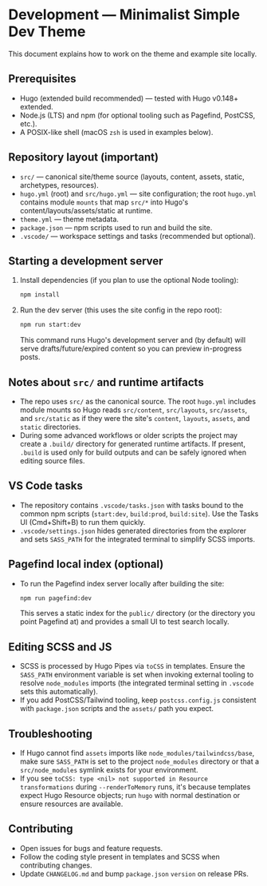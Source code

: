 # Development — Minimalist Simple Dev Theme

This document explains how to work on the theme and example site locally.

## Prerequisites

- Hugo (extended build recommended) — tested with Hugo v0.148+ extended.
- Node.js (LTS) and npm (for optional tooling such as Pagefind, PostCSS, etc.).
- A POSIX-like shell (macOS `zsh` is used in examples below).

## Repository layout (important)

- `src/` — canonical site/theme source (layouts, content, assets, static, archetypes, resources).
- `hugo.yml` (root) and `src/hugo.yml` — site configuration; the root `hugo.yml` contains module `mounts` that map `src/*` into Hugo's content/layouts/assets/static at runtime.
- `theme.yml` — theme metadata.
- `package.json` — npm scripts used to run and build the site.
- `.vscode/` — workspace settings and tasks (recommended but optional).

## Starting a development server

1. Install dependencies (if you plan to use the optional Node tooling):

   ```bash
   npm install
   ```

2. Run the dev server (this uses the site config in the repo root):

   ```bash
   npm run start:dev
   ```

   This command runs Hugo's development server and (by default) will serve drafts/future/expired content so you can preview in-progress posts.

## Notes about `src/` and runtime artifacts

- The repo uses `src/` as the canonical source. The root `hugo.yml` includes module mounts so Hugo reads `src/content`, `src/layouts`, `src/assets`, and `src/static` as if they were the site's `content`, `layouts`, `assets`, and `static` directories.
- During some advanced workflows or older scripts the project may create a `.build/` directory for generated runtime artifacts. If present, `.build` is used only for build outputs and can be safely ignored when editing source files.

## VS Code tasks

- The repository contains `.vscode/tasks.json` with tasks bound to the common npm scripts (`start:dev`, `build:prod`, `build:site`). Use the Tasks UI (Cmd+Shift+B) to run them quickly.
- `.vscode/settings.json` hides generated directories from the explorer and sets `SASS_PATH` for the integrated terminal to simplify SCSS imports.

## Pagefind local index (optional)

- To run the Pagefind index server locally after building the site:

  ```bash
  npm run pagefind:dev
  ```

  This serves a static index for the `public/` directory (or the directory you point Pagefind at) and provides a small UI to test search locally.

## Editing SCSS and JS

- SCSS is processed by Hugo Pipes via `toCSS` in templates. Ensure the `SASS_PATH` environment variable is set when invoking external tooling to resolve `node_modules` imports (the integrated terminal setting in `.vscode` sets this automatically).
- If you add PostCSS/Tailwind tooling, keep `postcss.config.js` consistent with `package.json` scripts and the `assets/` path you expect.

## Troubleshooting

- If Hugo cannot find `assets` imports like `node_modules/tailwindcss/base`, make sure `SASS_PATH` is set to the project `node_modules` directory or that a `src/node_modules` symlink exists for your environment.
- If you see `toCSS: type <nil> not supported in Resource transformations` during `--renderToMemory` runs, it's because templates expect Hugo Resource objects; run `hugo` with normal destination or ensure resources are available.

## Contributing

- Open issues for bugs and feature requests.
- Follow the coding style present in templates and SCSS when contributing changes.
- Update `CHANGELOG.md` and bump `package.json` `version` on release PRs.
